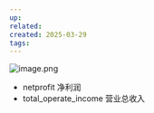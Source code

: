 ```yaml
---
up: 
related: 
created: 2025-03-29
tags:
---
```

![image.png](https://s1.vika.cn/space/2025/03/29/966ffd916c254258a1962a82a4ebe71c)

- netprofit 净利润
- total_operate_income 营业总收入

